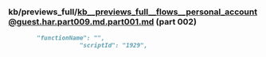 ### kb/previews_full/kb__previews_full__flows__personal_account@guest.har.part009.md.part001.md (part 002)

```md
        "functionName": "",
                    "scriptId": "1929",
                
```

```
